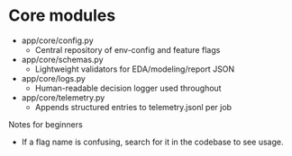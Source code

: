 # Core modules

- app/core/config.py
  - Central repository of env-config and feature flags
- app/core/schemas.py
  - Lightweight validators for EDA/modeling/report JSON
- app/core/logs.py
  - Human-readable decision logger used throughout
- app/core/telemetry.py
  - Appends structured entries to telemetry.jsonl per job

Notes for beginners
- If a flag name is confusing, search for it in the codebase to see usage.

